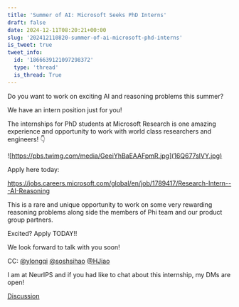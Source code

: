 ```yaml
---
title: 'Summer of AI: Microsoft Seeks PhD Interns'
draft: false
date: 2024-12-11T08:20:21+00:00
slug: '202412110820-summer-of-ai-microsoft-phd-interns'
is_tweet: true
tweet_info:
  id: '1866639121097298372'
  type: 'thread'
  is_thread: True
---
```




Do you want to work on exciting AI and reasoning problems this summer? 

We have an intern position just for you!

The internships for PhD students at Microsoft Research is one amazing experience and opportunity to work with world class researchers and engineers! 👇 

![https://pbs.twimg.com/media/GeeiYhBaEAAFpmR.jpg](16Q677slVY.jpg)

Apply here today:

<https://jobs.careers.microsoft.com/global/en/job/1789417/Research-Intern---AI-Reasoning>

This is a rare and unique opportunity to work on some very rewarding reasoning problems along side the members of Phi team and our product group partners.

Excited? Apply TODAY!!

We look forward to talk with you soon!

CC: [@ylongqi](https://x.com/ylongqi) [@soshsihao](https://x.com/soshsihao) [@HJiao](https://x.com/HJiao)

I am at NeurIPS and if you had like to chat about this internship, my DMs are open!

[Discussion](https://x.com/sytelus/status/1866639121097298372)

